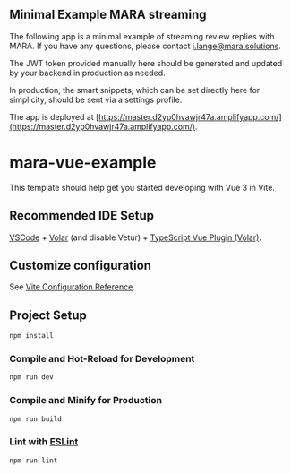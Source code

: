 ## Minimal Example MARA streaming

The following app is a minimal example of streaming review replies with MARA. If you have any questions, please contact i.lange@mara.solutions.

The JWT token provided manually here should be generated and updated by your backend in production as needed.

In production, the smart snippets, which can be set directly here for simplicity, should be sent via a settings profile.

The app is deployed at [https://master.d2yp0hvawjr47a.amplifyapp.com/](https://master.d2yp0hvawjr47a.amplifyapp.com/).
# mara-vue-example

This template should help get you started developing with Vue 3 in Vite.

## Recommended IDE Setup

[VSCode](https://code.visualstudio.com/) + [Volar](https://marketplace.visualstudio.com/items?itemName=Vue.volar) (and disable Vetur) + [TypeScript Vue Plugin (Volar)](https://marketplace.visualstudio.com/items?itemName=Vue.vscode-typescript-vue-plugin).

## Customize configuration

See [Vite Configuration Reference](https://vitejs.dev/config/).

## Project Setup

```sh
npm install
```

### Compile and Hot-Reload for Development

```sh
npm run dev
```

### Compile and Minify for Production

```sh
npm run build
```

### Lint with [ESLint](https://eslint.org/)

```sh
npm run lint
```
